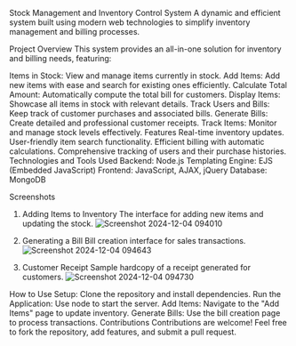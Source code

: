 Stock Management and Inventory Control System
A dynamic and efficient system built using modern web technologies to simplify inventory management and billing processes.

Project Overview
This system provides an all-in-one solution for inventory and billing needs, featuring:

Items in Stock: View and manage items currently in stock.
Add Items: Add new items with ease and search for existing ones efficiently.
Calculate Total Amount: Automatically compute the total bill for customers.
Display Items: Showcase all items in stock with relevant details.
Track Users and Bills: Keep track of customer purchases and associated bills.
Generate Bills: Create detailed and professional customer receipts.
Track Items: Monitor and manage stock levels effectively.
Features
Real-time inventory updates.
User-friendly item search functionality.
Efficient billing with automatic calculations.
Comprehensive tracking of users and their purchase histories.
Technologies and Tools Used
Backend: Node.js
Templating Engine: EJS (Embedded JavaScript)
Frontend: JavaScript, AJAX, jQuery
Database: MongoDB

Screenshots
1. Adding Items to Inventory
The interface for adding new items and updating the stock.
![Screenshot 2024-12-04 094010](https://github.com/user-attachments/assets/af8836d5-ef4c-4cc3-890a-dc4be76c6553)



2. Generating a Bill
Bill creation interface for sales transactions.
![Screenshot 2024-12-04 094643](https://github.com/user-attachments/assets/b46541a0-7e77-4c26-90a0-5de335f8017c)



3. Customer Receipt
Sample hardcopy of a receipt generated for customers.
![Screenshot 2024-12-04 094730](https://github.com/user-attachments/assets/dc7678b1-3373-430e-b8cf-c03524d64306)



How to Use
Setup: Clone the repository and install dependencies.
Run the Application: Use node to start the server.
Add Items: Navigate to the "Add Items" page to update inventory.
Generate Bills: Use the bill creation page to process transactions.
Contributions
Contributions are welcome! Feel free to fork the repository, add features, and submit a pull request.

